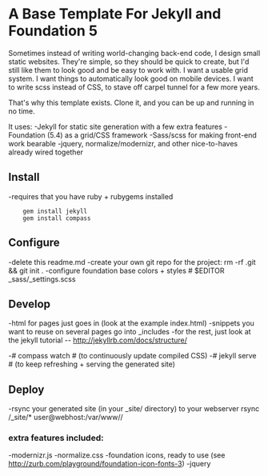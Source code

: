# A Base Template For Jekyll and Foundation 5

Sometimes instead of writing world-changing back-end code, I design small static websites. They're simple, so they should be quick to create, but I'd still like them to look good and be easy to work with. I want a usable grid system. I want things to automatically look good on mobile devices. I want to write scss instead of CSS, to stave off carpel tunnel for a few more years.

That's why this template exists. Clone it, and you can be up and running in no time.

It uses:
-Jekyll for static site generation with a few extra features
-Foundation (5.4) as a grid/CSS framework
-Sass/scss for making front-end work bearable
-jquery, normalize/modernizr, and other nice-to-haves already wired together

## Install
-requires that you have ruby + rubygems installed

        gem install jekyll
        gem install compass

## Configure
-delete this readme.md
-create your own git repo for the project:
        rm -rf .git && git init .
-configure foundation base colors + styles
        # $EDITOR _sass/_settings.scss

## Develop
-html for pages just goes in <projectroot> (look at the example index.html)
-snippets you want to reuse on several pages go into _includes
-for the rest, just look at the jekyll tutorial -- http://jekyllrb.com/docs/structure/

-# compass watch # (to continuously update compiled CSS)
-# jekyll serve  # (to keep refreshing + serving the generated site)


## Deploy
-rsync your generated site (in your _site/ directory) to your webserver
        rsync <projectroot>/_site/* user@webhost:/var/www/<yoursite>/




### extra features included:
-modernizr.js
-normalize.css
-foundation icons, ready to use (see http://zurb.com/playground/foundation-icon-fonts-3)
-jquery

